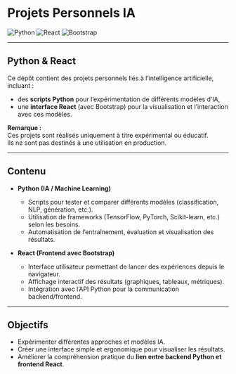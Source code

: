 # Projets Personnels IA

![Python](https://img.shields.io/badge/Python-3.9-blue?logo=python&logoColor=white)
![React](https://img.shields.io/badge/React-18.0-61DAFB?logo=react&logoColor=white)
![Bootstrap](https://img.shields.io/badge/Bootstrap-5.3-7952B3?logo=bootstrap&logoColor=white)

---

## Python & React

Ce dépôt contient des projets personnels liés à l’intelligence artificielle, incluant :  
- des **scripts Python** pour l’expérimentation de différents modèles d’IA,  
- une **interface React** (avec Bootstrap) pour la visualisation et l’interaction avec ces modèles.  

**Remarque :**  
Ces projets sont réalisés uniquement à titre expérimental ou éducatif.  
Ils ne sont pas destinés à une utilisation en production.  

---

## Contenu

- **Python (IA / Machine Learning)**  
  - Scripts pour tester et comparer différents modèles (classification, NLP, génération, etc.).  
  - Utilisation de frameworks (TensorFlow, PyTorch, Scikit-learn, etc.) selon les besoins.  
  - Automatisation de l’entraînement, évaluation et visualisation des résultats.  

- **React (Frontend avec Bootstrap)**  
  - Interface utilisateur permettant de lancer des expériences depuis le navigateur.  
  - Affichage interactif des résultats (graphiques, tableaux, métriques).  
  - Intégration avec l’API Python pour la communication backend/frontend.  

---

## Objectifs

- Expérimenter différentes approches et modèles IA.  
- Créer une interface simple et ergonomique pour visualiser les résultats.  
- Améliorer la compréhension pratique du **lien entre backend Python et frontend React**.  
